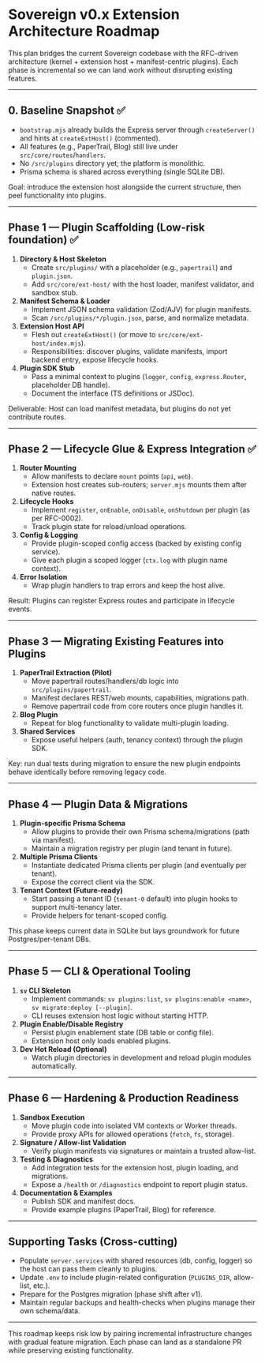 # Sovereign v0.x Extension Architecture Roadmap

This plan bridges the current Sovereign codebase with the RFC-driven architecture (kernel + extension host + manifest-centric plugins). Each phase is incremental so we can land work without disrupting existing features.

---

## 0. Baseline Snapshot ✅

- `bootstrap.mjs` already builds the Express server through `createServer()` and hints at `createExtHost()` (commented).
- All features (e.g., PaperTrail, Blog) still live under `src/core/routes`/`handlers`.
- No `/src/plugins` directory yet; the platform is monolithic.
- Prisma schema is shared across everything (single SQLite DB).

Goal: introduce the extension host alongside the current structure, then peel functionality into plugins.

---

## Phase 1 — Plugin Scaffolding (Low-risk foundation) ✅

1. **Directory & Host Skeleton**
   - Create `src/plugins/` with a placeholder (e.g., `papertrail`) and `plugin.json`.
   - Add `src/core/ext-host/` with the host loader, manifest validator, and sandbox stub.
2. **Manifest Schema & Loader**
   - Implement JSON schema validation (Zod/AJV) for plugin manifests.
   - Scan `/src/plugins/*/plugin.json`, parse, and normalize metadata.
3. **Extension Host API**
   - Flesh out `createExtHost()` (or move to `src/core/ext-host/index.mjs`).
   - Responsibilities: discover plugins, validate manifests, import backend entry, expose lifecycle hooks.
4. **Plugin SDK Stub**
   - Pass a minimal context to plugins (`logger`, `config`, `express.Router`, placeholder DB handle).
   - Document the interface (TS definitions or JSDoc).

Deliverable: Host can load manifest metadata, but plugins do not yet contribute routes.

---

## Phase 2 — Lifecycle Glue & Express Integration ✅

1. **Router Mounting**
   - Allow manifests to declare `mount` points (`api`, `web`).
   - Extension host creates sub-routers; `server.mjs` mounts them after native routes.
2. **Lifecycle Hooks**
   - Implement `register`, `onEnable`, `onDisable`, `onShutdown` per plugin (as per RFC-0002).
   - Track plugin state for reload/unload operations.
3. **Config & Logging**
   - Provide plugin-scoped config access (backed by existing config service).
   - Give each plugin a scoped logger (`ctx.log` with plugin name context).
4. **Error Isolation**
   - Wrap plugin handlers to trap errors and keep the host alive.

Result: Plugins can register Express routes and participate in lifecycle events.

---

## Phase 3 — Migrating Existing Features into Plugins

1. **PaperTrail Extraction (Pilot)**
   - Move papertrail routes/handlers/db logic into `src/plugins/papertrail`.
   - Manifest declares REST/web mounts, capabilities, migrations path.
   - Remove papertrail code from core routers once plugin handles it.
2. **Blog Plugin**
   - Repeat for blog functionality to validate multi-plugin loading.
3. **Shared Services**
   - Expose useful helpers (auth, tenancy context) through the plugin SDK.

Key: run dual tests during migration to ensure the new plugin endpoints behave identically before removing legacy code.

---

## Phase 4 — Plugin Data & Migrations

1. **Plugin-specific Prisma Schema**
   - Allow plugins to provide their own Prisma schema/migrations (path via manifest).
   - Maintain a migration registry per plugin (and tenant in future).
2. **Multiple Prisma Clients**
   - Instantiate dedicated Prisma clients per plugin (and eventually per tenant).
   - Expose the correct client via the SDK.
3. **Tenant Context (Future-ready)**
   - Start passing a tenant ID (`tenant-0` default) into plugin hooks to support multi-tenancy later.
   - Provide helpers for tenant-scoped config.

This phase keeps current data in SQLite but lays groundwork for future Postgres/per-tenant DBs.

---

## Phase 5 — CLI & Operational Tooling

1. **`sv` CLI Skeleton**
   - Implement commands: `sv plugins:list`, `sv plugins:enable <name>`, `sv migrate:deploy [--plugin]`.
   - CLI reuses extension host logic without starting HTTP.
2. **Plugin Enable/Disable Registry**
   - Persist plugin enablement state (DB table or config file).
   - Extension host only loads enabled plugins.
3. **Dev Hot Reload (Optional)**
   - Watch plugin directories in development and reload plugin modules automatically.

---

## Phase 6 — Hardening & Production Readiness

1. **Sandbox Execution**
   - Move plugin code into isolated VM contexts or Worker threads.
   - Provide proxy APIs for allowed operations (`fetch`, `fs`, storage).
2. **Signature / Allow-list Validation**
   - Verify plugin manifests via signatures or maintain a trusted allow-list.
3. **Testing & Diagnostics**
   - Add integration tests for the extension host, plugin loading, and migrations.
   - Expose a `/health` or `/diagnostics` endpoint to report plugin status.
4. **Documentation & Examples**
   - Publish SDK and manifest docs.
   - Provide example plugins (PaperTrail, Blog) for reference.

---

## Supporting Tasks (Cross-cutting)

- Populate `server.services` with shared resources (db, config, logger) so the host can pass them cleanly to plugins.
- Update `.env` to include plugin-related configuration (`PLUGINS_DIR`, allow-list, etc.).
- Prepare for the Postgres migration (phase shift after v1).
- Maintain regular backups and health-checks when plugins manage their own schema/data.

---

This roadmap keeps risk low by pairing incremental infrastructure changes with gradual feature migration. Each phase can land as a standalone PR while preserving existing functionality.
